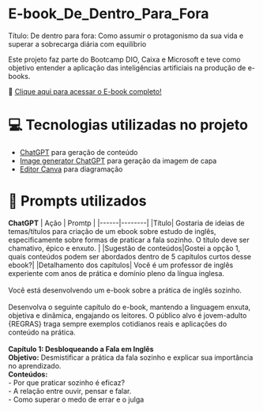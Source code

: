 # E-book_De_Dentro_Para_Fora

Título: De dentro para fora: Como assumir o protagonismo da sua vida e superar a sobrecarga diária com equilíbrio

Este projeto faz parte do Bootcamp DIO, Caixa e Microsoft e teve como objetivo entender a aplicação das inteligências artificiais na produção de e-books.

📕 [Clique aqui para acessar o E-book completo!](https://github.com/UmbelinaMoura/E-book_De_Dentro_Para_Fora/blob/e7222fc7330b8f9fb163480e34eada35bc5fe088/PROJETO%20E-BOOK%20BOOTCAMP%20REVISADO.pdf)

# 💻 Tecnologias utilizadas no projeto
- [ChatGPT](https://chatgpt.com/) para geração de conteúdo
- [Image generator ChatGPT](https://chatgpt.com/g/g-pmuQfob8d-image-generator) para geração da imagem de capa
- [Editor Canva](https://www.canva.com/pt_br/) para diagramação

# 🧠 Prompts utilizados

**ChatGPT**
| Ação | Promtp |
|------|--------|
|Título| Gostaria de ideias de temas/títulos para criação de um ebook sobre estudo de inglês, especificamente sobre formas de praticar a fala sozinho. O título deve ser chamativo, épico e enxuto. |
|Sugestão de conteúdos|Gostei a opção 1, quais conteúdos podem ser abordados dentro de 5 capítulos curtos desse ebook?|
|Detalhamento dos capítulos| Você é um professor de inglês experiente com anos de prática e domínio pleno da língua inglesa.<br><br>Você está desenvolvendo um e-book sobre a prática de inglês sozinho.<br><br>Desenvolva o seguinte capítulo do e-book, mantendo a linguagem enxuta, objetiva e dinâmica, engajando os leitores. O público alvo é jovem-adulto {REGRAS} traga sempre exemplos cotidianos reais e aplicações do conteúdo na prática.<br><br>**Capítulo 1: Desbloqueando a Fala em Inglês**<br>**Objetivo:** Desmistificar a prática da fala sozinho e explicar sua importância no aprendizado.<br>**Conteúdos:**<br>- Por que praticar sozinho é eficaz?<br>- A relação entre ouvir, pensar e falar.<br>- Como superar o medo de errar e o julga
